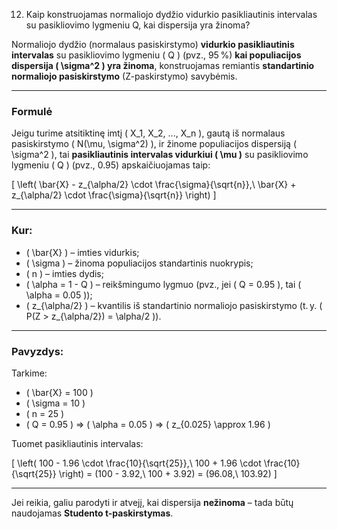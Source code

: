 12. Kaip konstruojamas normaliojo dydžio vidurkio pasikliautinis intervalas su pasikliovimo
lygmeniu Q, kai dispersija yra žinoma?

Normaliojo dydžio (normalaus pasiskirstymo) **vidurkio pasikliautinis intervalas** su pasikliovimo lygmeniu \( Q \) (pvz., 95 %) **kai populiacijos dispersija \( \sigma^2 \) yra žinoma**, konstruojamas remiantis **standartinio normaliojo pasiskirstymo** (Z-paskirstymo) savybėmis.

---

### **Formulė**

Jeigu turime atsitiktinę imtį \( X_1, X_2, ..., X_n \), gautą iš normalaus pasiskirstymo \( N(\mu, \sigma^2) \), ir žinome populiacijos dispersiją \( \sigma^2 \), tai **pasikliautinis intervalas vidurkiui \( \mu \)** su pasikliovimo lygmeniu \( Q \) (pvz., 0.95) apskaičiuojamas taip:

\[
\left( \bar{X} - z_{\alpha/2} \cdot \frac{\sigma}{\sqrt{n}},\ \bar{X} + z_{\alpha/2} \cdot \frac{\sigma}{\sqrt{n}} \right)
\]

---

### **Kur:**

- \( \bar{X} \) – imties vidurkis;
- \( \sigma \) – žinoma populiacijos standartinis nuokrypis;
- \( n \) – imties dydis;
- \( \alpha = 1 - Q \) – reikšmingumo lygmuo (pvz., jei \( Q = 0.95 \), tai \( \alpha = 0.05 \));
- \( z_{\alpha/2} \) – kvantilis iš standartinio normaliojo pasiskirstymo (t. y. \( P(Z > z_{\alpha/2}) = \alpha/2 \)).

---

### **Pavyzdys:**

Tarkime:
- \( \bar{X} = 100 \)
- \( \sigma = 10 \)
- \( n = 25 \)
- \( Q = 0.95 \) ⇒ \( \alpha = 0.05 \) ⇒ \( z_{0.025} \approx 1.96 \)

Tuomet pasikliautinis intervalas:

\[
\left( 100 - 1.96 \cdot \frac{10}{\sqrt{25}},\ 100 + 1.96 \cdot \frac{10}{\sqrt{25}} \right)
= (100 - 3.92,\ 100 + 3.92)
= (96.08,\ 103.92)
\]

---

Jei reikia, galiu parodyti ir atvejį, kai dispersija **nežinoma** – tada būtų naudojamas **Studento t-paskirstymas**.
